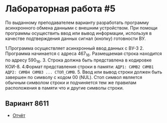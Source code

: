 # Лабораторная работа #5

По выданному преподавателем варианту разработать программу асинхронного обмена данными с внешним устройством. При помощи программы осуществить ввод или вывод информации, используя в качестве подтверждения данных сигнал (кнопку) готовности ВУ.

1.Программа осуществляет асинхронный ввод данных с ВУ-3
2. Программа начинается с адреса 467<sub>16</sub>. Размещаемая строка находится по адресу 590<sub>16</sub>.
3. Строка должна быть представлена в кодировке КОИ-8.
4.Формат представления строки в памяти: `АДР1: СИМВ2 СИМВ1 АДР2: СИМВ4 СИМВ3 ... СТОП_СИМВ`.
5. Ввод или вывод строки должен быть завершен по символу c кодом 00 (NUL). Стоп символ является обычным символом строки и подчиняется тем же правилам расположения в памяти что и другие символы строки.


## Вариант 8611

- [Отчёт](./docs/report.pdf)
